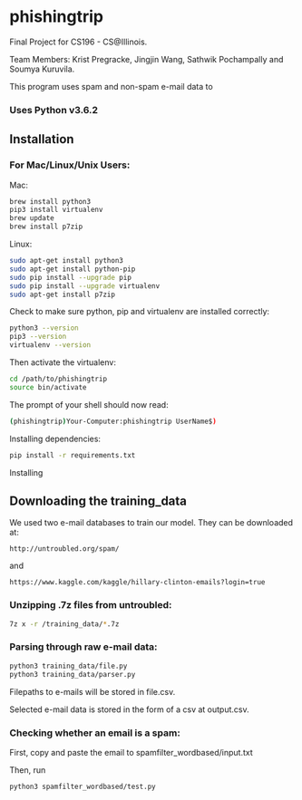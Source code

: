 # phishingtrip

Final Project for CS196 - CS@Illinois.

Team Members: Krist Pregracke, Jingjin Wang, Sathwik Pochampally and Soumya Kuruvila.

This program uses spam and non-spam e-mail data to

### Uses Python v3.6.2

## Installation

### For Mac/Linux/Unix Users:

Mac:
```bash
brew install python3
pip3 install virtualenv
brew update
brew install p7zip
```

Linux:
```bash
sudo apt-get install python3
sudo apt-get install python-pip
sudo pip install --upgrade pip
sudo pip install --upgrade virtualenv
sudo apt-get install p7zip
```

Check to make sure python, pip and virtualenv are installed correctly:
```bash
python3 --version
pip3 --version
virtualenv --version
```

Then activate the virtualenv:
```bash
cd /path/to/phishingtrip
source bin/activate
```

The prompt of your shell should now read:
```bash
(phishingtrip)Your-Computer:phishingtrip UserName$)
```

Installing dependencies:
```bash
pip install -r requirements.txt
```

Installing

## Downloading the training_data
We used two e-mail databases to train our model. They can be downloaded at:
```
http://untroubled.org/spam/
```
and
```
https://www.kaggle.com/kaggle/hillary-clinton-emails?login=true
```

### Unzipping .7z files from untroubled:
```bash
7z x -r /training_data/*.7z
```

### Parsing through raw e-mail data:
```bash
python3 training_data/file.py
python3 training_data/parser.py
```

Filepaths to e-mails will be stored in file.csv.

Selected e-mail data is stored in the form of a csv at output.csv.

### Checking whether an email is a spam:

First, copy and paste the email to spamfilter_wordbased/input.txt

Then, run

```bash
python3 spamfilter_wordbased/test.py
```



